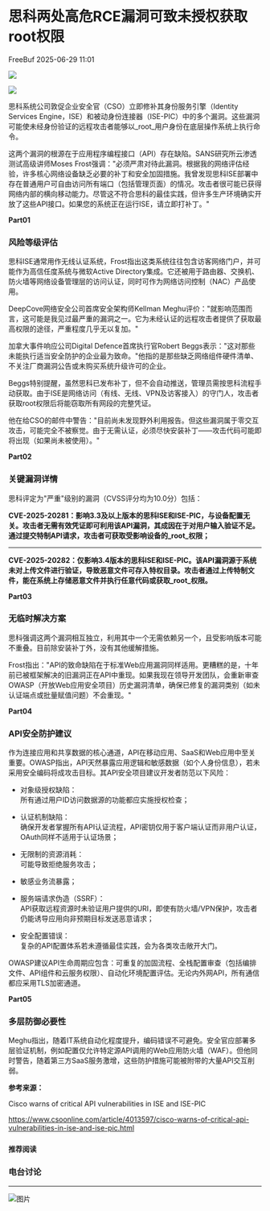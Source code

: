 #  思科两处高危RCE漏洞可致未授权获取root权限  
 FreeBuf   2025-06-29 11:01  
  
![](https://mmbiz.qpic.cn/mmbiz_gif/qq5rfBadR38jUokdlWSNlAjmEsO1rzv3srXShFRuTKBGDwkj4gvYy34iajd6zQiaKl77Wsy9mjC0xBCRg0YgDIWg/640?wx_fmt=gif "")  
  
  
![](https://mmbiz.qpic.cn/mmbiz_jpg/qq5rfBadR3ibwMDy3Dr0fhibAvqRneBzRnWkFN561TnlzCSFicibT286pBU2AqMduOazeskQiaX9uSFAYoQiaJJyicicbg/640?wx_fmt=other&from=appmsg "")  
  
  
思科系统公司敦促企业安全官（CSO）立即修补其身份服务引擎（Identity Services Engine，ISE）和被动身份连接器（ISE-PIC）中的多个漏洞。这些漏洞可能使未经身份验证的远程攻击者能够以_root_用户身份在底层操作系统上执行命令。  
  
  
这两个漏洞的根源在于应用程序编程接口（API）存在缺陷。SANS研究所云渗透测试高级讲师Moses Frost强调："必须严肃对待此漏洞。根据我的网络评估经验，许多核心网络设备缺乏必要的补丁和安全加固措施。我曾发现思科ISE部署中存在普通用户可自由访问所有端口（包括管理页面）的情况。攻击者很可能已获得网络内部的横向移动能力。尽管这不符合思科的最佳实践，但许多生产环境确实开放了这些API接口。如果您的系统正在运行ISE，请立即打补丁。"  
  
  
**Part01**  
### 风险等级评估  
  
  
思科ISE通常用作无线认证系统，Frost指出这类系统往往包含访客网络门户，并可能作为高信任度系统与微软Active Directory集成。它还被用于路由器、交换机、防火墙等网络设备管理层的访问认证，同时可作为网络访问控制（NAC）产品使用。  
  
  
DeepCove网络安全公司首席安全架构师Kellman Meghu评价："就影响范围而言，这可能是我见过最严重的漏洞之一。它为未经认证的远程攻击者提供了获取最高权限的途径，严重程度几乎无以复加。"  
  
  
加拿大事件响应公司Digital Defence首席执行官Robert Beggs表示："这对那些未能执行适当安全防护的企业最为致命。"他指的是那些缺乏网络组件硬件清单、不关注厂商漏洞公告或未购买系统升级许可的企业。  
  
  
Beggs特别提醒，虽然思科已发布补丁，但不会自动推送，管理员需按思科流程手动获取。由于ISE是网络访问（有线、无线、VPN及访客接入）的守门人，攻击者获取root权限后将能窃取所有网段的完整凭证。  
  
  
他在给CSO的邮件中警告："目前尚未发现野外利用报告。但这些漏洞属于零交互攻击，可能完全不被察觉。由于无需认证，必须尽快安装补丁——攻击代码可能即将出现（如果尚未被使用）。"  
  
  
**Part02**  
### 关键漏洞详情  
  
  
思科评定为"严重"级别的漏洞（CVSS评分均为10.0分）包括：  
  
  
**CVE-2025-20281：影响3.3及以上版本的思科ISE和ISE-PIC，与设备配置无关。攻击者无需有效凭证即可利用该API漏洞，其成因在于对用户输入验证不足。通过提交特制API请求，攻击者可获取受影响设备的_root_权限；**  
  
****  
**CVE-2025-20282：仅影响3.4版本的思科ISE和ISE-PIC。该API漏洞源于系统未对上传文件进行验证，导致恶意文件可存入特权目录。攻击者通过上传特制文件，能在系统上存储恶意文件并执行任意代码或获取_root_权限。**  
  
  
**Part03**  
### 无临时解决方案  
  
  
思科强调这两个漏洞相互独立，利用其中一个无需依赖另一个，且受影响版本可能不重叠。目前除安装补丁外，没有其他缓解措施。  
  
  
Frost指出："API的致命缺陷在于标准Web应用漏洞同样适用。更糟糕的是，十年前已被框架解决的旧漏洞正在API中重现。如果我现在领导开发团队，会重新审查OWASP（开放Web应用安全项目）历史漏洞清单，确保已修复的漏洞类别（如未认证端点或批量赋值问题）不会重现。"  
  
  
**Part04**  
### API安全防护建议  
  
  
作为连接应用和共享数据的核心通道，API在移动应用、SaaS和Web应用中至关重要。OWASP指出，API天然暴露应用逻辑和敏感数据（如个人身份信息），若未采用安全编码将成攻击目标。其API安全项目建议开发者防范以下风险：  
  
- 对象级授权缺陷：  
所有通过用户ID访问数据源的功能都应实施授权检查；  
  
- 认证机制缺陷：  
确保开发者掌握所有API认证流程，API密钥仅用于客户端认证而非用户认证，OAuth同样不适用于认证场景；  
  
- 无限制的资源消耗：  
可能导致拒绝服务攻击；  
  
- 敏感业务流暴露；  
  
- 服务端请求伪造（SSRF）：  
API获取远程资源时未验证用户提供的URI，即使有防火墙/VPN保护，攻击者仍能诱导应用向非预期目标发送恶意请求；  
  
- 安全配置错误：  
复杂的API配置体系若未遵循最佳实践，会为各类攻击敞开大门。  
  
OWASP建议API生命周期应包含：可重复的加固流程、全栈配置审查（包括编排文件、API组件和云服务权限）、自动化环境配置评估。无论内外网API，所有通信都应采用TLS加密通道。  
  
  
**Part05**  
### 多层防御必要性  
  
  
Meghu指出，随着IT系统自动化程度提升，编码错误不可避免。安全官应部署多层验证机制，例如配置仅允许特定源API调用的Web应用防火墙（WAF）。但他同时警告，随着第三方SaaS服务激增，这些防护措施可能被附带的大量API交互削弱。  
  
  
**参考来源：**  
  
Cisco warns of critical API vulnerabilities in ISE and ISE-PIC  
  
https://www.csoonline.com/article/4013597/cisco-warns-of-critical-api-vulnerabilities-in-ise-and-ise-pic.html  
  
  
###   
###   
###   
  
**推荐阅读**  
  
[](https://mp.weixin.qq.com/s?__biz=MjM5NjA0NjgyMA==&mid=2651323665&idx=1&sn=15875d40f858538184006215073544fb&scene=21#wechat_redirect)  
  
### 电台讨论  
  
****  
  
  
  
![图片](https://mmbiz.qpic.cn/mmbiz_gif/qq5rfBadR3icF8RMnJbsqatMibR6OicVrUDaz0fyxNtBDpPlLfibJZILzHQcwaKkb4ia57xAShIJfQ54HjOG1oPXBew/640?wx_fmt=gif&wxfrom=5&wx_lazy=1&tp=webp "")  
  
